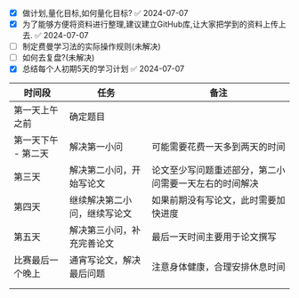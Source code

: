 - [x] 做计划,量化目标,如何量化目标? ✅ 2024-07-07
- [x] 为了能够方便将资料进行整理,建议建立GitHub库,让大家把学到的资料上传上去. ✅ 2024-07-07
- [ ] 制定费曼学习法的实际操作规则(未解决)
- [ ] 如何去复盘?(未解决)
- [x] 总结每个人初期5天的学习计划 ✅ 2024-07-07

| 时间段         | 任务             | 备注                          |
| ----------- | -------------- | --------------------------- |
| 第一天上午之前     | 确定题目           |                             |
| 第一天下午 - 第二天 | 解决第一小问         | 可能需要花费一天多到两天的时间             |
| 第三天         | 解决第二小问，开始写论文   | 论文至少写问题重述部分，第二小问需要一天左右的时间解决 |
| 第四天         | 继续解决第二小问，继续写论文 | 如果前期没有写论文，此时需要加快进度          |
| 第五天         | 解决第三小问，补充完善论文  | 最后一天时间主要用于论文撰写              |
| 比赛最后一个晚上    | 通宵写论文，解决最后问题   | 注意身体健康，合理安排休息时间             |
|             |                |                             |
|             |                |                             |
